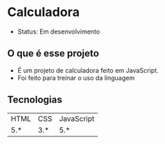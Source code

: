# Calculadora

+ Status: Em desenvolvimento

## O que é esse projeto

+ É um projeto de calculadora feito em JavaScript.
+ Foi feito para treinar o uso da linguagem

## Tecnologias

<table>
    <tr>
    <td>HTML</td>
    <td>CSS</td>
    <td>JavaScript</td>
    </tr>
    <tr>
    <td>5.*</td>
    <td>3.*</td>
    <td>5.*</td>
    </tr>
</table>
